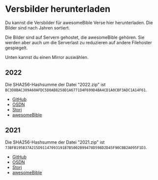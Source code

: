 # Versbilder herunterladen
Du kannst die Versbilder für awesomeBible Verse hier herunterladen. Die Bilder sind nach Jahren sortiert.

Die Bilder sind auf Servern gehostet, die awesomeBible gehören. Sie werden aber auch um die Serverlast zu reduzieren auf andere Filehoster gespiegelt.

Unten kannst du einen Mirror auswählen.
## 2022
Die SHA256-Hashsumme der Datei "2022.zip" ist `BC3D8BAC389A60AFDC5D0AB8258D1A6771D4F699D4BA4CD1A0CBF3ADC1A14F61`.

- [GitHub](https://github.com/awesomebible/verse/releases/download/img-2022/2022.zip)
- [OSDN](https://osdn.net/projects/awesomebible-verse/downloads/76604/2022.zip/)
- [Storj](https://link.storjshare.io/jx2rl3xqy6wojwxicnnryqbp7jjq/verse%2F2022.zip?download=1)
- [awesomeBible](https://verse.awesomebible.de/releases/2022.zip)

## 2021
Die SHA256-Hashsumme der Datei "2021.zip" ist `73BFB195B37A215D91147093191B7B5002B99478D598D2D45F90CBB2A095F1D3`.

- [GitHub](https://github.com/awesomebible/verse/releases/download/img-2021/2021.zip)
- [OSDN](https://osdn.net/projects/awesomebible-verse/downloads/76603/2021.zip/)
- [Storj](https://link.storjshare.io/s/jwyqnsc4c6u7jr75eerwm7iqpprq/verse/2021.zip?download=1)
- [awesomeBible](https://verse.awesomebible.de/releases/2021.zip)